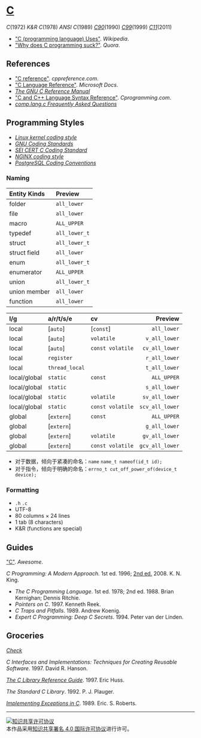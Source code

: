 # [C](http://open-std.org/jtc1/sc22/wg14/)

*C*(1972)
*K&R C*(1978)
*ANSI C*(1989)
[*C90*](https://iso.org/standard/17782.html)(1990)
[*C99*](https://iso.org/standard/29237.html)(1999)
[*C11*](https://iso.org/standard/57853.html)(2011)

+ ["C (programming language) Uses"](https://wikipedia.org/wiki/C_(programming_language)#Uses). *Wikipedia*.
+ ["Why does C programming suck?"](https://quora.com/Why-does-C-programming-suck). *Quora*.

## References

+ ["C reference"](http://cppreference.com/w/c). *cppreference.com*.
+ ["C Language Reference"](https://docs.microsoft.com/cpp/c-language/c-language-reference). *Microsoft Docs*.
+ [*The GNU C Reference Manual*](https://gnu.org/software/gnu-c-manual/gnu-c-manual.html)
+ ["C and C++ Language Syntax Reference"](https://cprogramming.com/reference). *Cprogramming.com*.
+ [*comp.lang.c Frequently Asked Questions*](http://c-faq.com/)

## Programming Styles

+ [*Linux kernel coding style*](https://github.com/torvalds/linux/blob/master/Documentation/process/coding-style.rst)
+ [*GNU Coding Standards*](https://gnu.org/prep/standards/standards.html)
+ [*SEI CERT C Coding Standard*](https://wiki.sei.cmu.edu/confluence/display/c)
+ [*NGINX coding style*](https://nginx.com/resources/wiki/start/topics/examples/coding_style)
+ [*PostgreSQL Coding Conventions*](https://postgresql.org/docs/current/static/source.html)

### Naming

| Entity Kinds | Preview       |
|:------------ |:------------- |
| folder       | `all_lower`   |
| file         | `all_lower`   |
| macro        | `ALL_UPPER`   |
| typedef      | `all_lower_t` |
| struct       | `all_lower_t` |
| struct field | `all_lower`   |
| enum         | `all_lower_t` |
| enumerator   | `ALL_UPPER`   |
| union        | `all_lower_t` |
| union member | `all_lower`   |
| function     | `all_lower`   |

| l/g          | a/r/t/s/e      | cv               | Preview         |
|:------------ |:-------------- |:---------------- | ---------------:|
| local        | [`auto`]       | [`const`]        |     `all_lower` |
| local        | [`auto`]       | `volatile`       |   `v_all_lower` |
| local        | [`auto`]       | `const volatile` |  `cv_all_lower` |
| local        | `register`     |                  |   `r_all_lower` |
| local        | `thread_local` |                  |   `t_all_lower` |
| local/global | `static`       | `const`          |     `ALL_UPPER` |
| local/global | `static`       |                  |   `s_all_lower` |
| local/global | `static`       | `volatile`       |  `sv_all_lower` |
| local/global | `static`       | `const volatile` | `scv_all_lower` |
| global       | [`extern`]     | `const`          |     `ALL_UPPER` |
| global       | [`extern`]     |                  |   `g_all_lower` |
| global       | [`extern`]     | `volatile`       |  `gv_all_lower` |
| global       | [`extern`]     | `const volatile` | `gcv_all_lower` |

+ 对于数据，倾向于紧凑的命名：`name` `name_t nameof(id_t id);`
+ 对于指令，倾向于明确的命名：`errno_t cut_off_power_of(device_t device);`

### Formatting

+ `.h` `.c`
+ UTF-8
+ 80 columns × 24 lines
+ 1 tab (8 characters)
+ K&R (functions are special)

## Guides

["C"](https://notabug.org/koz.ross/awesome-c). *Awesome*.

*C Programming: A Modern Approach.* 1st ed. 1996; [2nd ed.](http://knking.com/books/c2) 2008. K. N. King.
+ *The C Programming Language*. 1st ed. 1978; 2nd ed. 1988. Brian Kernighan; Dennis Ritchie.
+ *Pointers on C*. 1997. Kenneth Reek.
+ *C Traps and Pitfalls*. 1989. Andrew Koenig.
+ *Expert C Programming: Deep C Secrets*. 1994. Peter van der Linden.

## Groceries

[*Check*](https://libcheck.github.io/check)

*C Interfaces and Implementations: Techniques for Creating Reusable Software*. 1997. David R. Hanson.

[*The C Library Reference Guide*](https://www-s.acm.illinois.edu/webmonkeys/book/c_guide). 1997. Eric Huss.

*The Standard C Library*. 1992. P. J. Plauger.

[*Implementing Exceptions in C*](http://hpl.hp.com/techreports/Compaq-DEC/SRC-RR-40.pdf). 1989. Eric. S. Roberts.

___
<a rel="license" href="http://creativecommons.org/licenses/by/4.0/"><img alt="知识共享许可协议" style="border-width:0" src="https://i.creativecommons.org/l/by/4.0/88x31.png" /></a><br />本作品采用<a rel="license" href="http://creativecommons.org/licenses/by/4.0/">知识共享署名 4.0 国际许可协议</a>进行许可。
